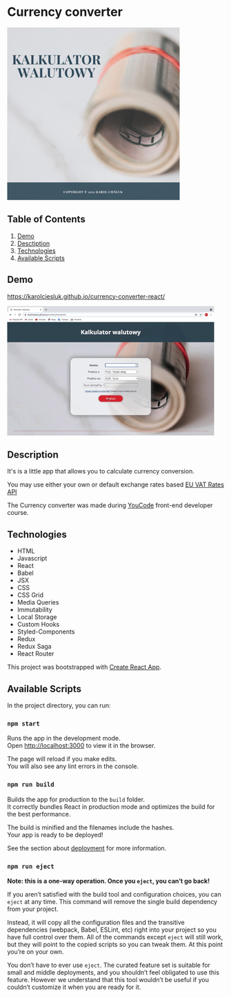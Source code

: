 # Currency converter

![Currency converter logo](./readmeImage.png)

## Table of Contents
1. [Demo](#demo) 
2. [Desctiption](#description)
3. [Technologies](#technologies)
4. [Available Scripts](#available-scripts)

## Demo

https://karolciesluk.github.io/currency-converter-react/

![How to use demonstration](public/converterDemo.gif)

## Description

It's is a little app that allows you to calculate currency conversion.

You may use either your own or default exchange rates based [EU VAT Rates API](https://exchangerate.host)

The Currency converter was made during [YouCode](https://youcode.pl/frontend-developer/) front-end developer course.

## Technologies
- HTML
- Javascript
- React
- Babel
- JSX
- CSS
- CSS Grid
- Media Queries
- Immutability
- Local Storage
- Custom Hooks
- Styled-Components
- Redux
- Redux Saga
- React Router

This project was bootstrapped with [Create React App](https://github.com/facebook/create-react-app).

## Available Scripts

In the project directory, you can run:

### `npm start`

Runs the app in the development mode.\
Open [http://localhost:3000](http://localhost:3000) to view it in the browser.

The page will reload if you make edits.\
You will also see any lint errors in the console.

### `npm run build`

Builds the app for production to the `build` folder.\
It correctly bundles React in production mode and optimizes the build for the best performance.

The build is minified and the filenames include the hashes.\
Your app is ready to be deployed!

See the section about [deployment](https://facebook.github.io/create-react-app/docs/deployment) for more information.

### `npm run eject`

**Note: this is a one-way operation. Once you `eject`, you can’t go back!**

If you aren’t satisfied with the build tool and configuration choices, you can `eject` at any time. This command will remove the single build dependency from your project.

Instead, it will copy all the configuration files and the transitive dependencies (webpack, Babel, ESLint, etc) right into your project so you have full control over them. All of the commands except `eject` will still work, but they will point to the copied scripts so you can tweak them. At this point you’re on your own.

You don’t have to ever use `eject`. The curated feature set is suitable for small and middle deployments, and you shouldn’t feel obligated to use this feature. However we understand that this tool wouldn’t be useful if you couldn’t customize it when you are ready for it.